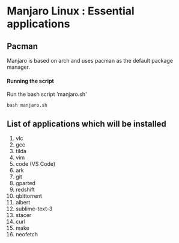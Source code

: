 # Manjaro Linux : Essential applications

## Pacman
Manjaro is based on arch and uses pacman as the default package manager.

#### Running the script 
Run the bash script 'manjaro.sh'

	bash manjaro.sh 


## List of applications which will be installed

1. vlc
2. gcc
3. tilda
4. vim
5. code (VS Code)
6. ark
7. git
8. gparted
9. redshift
10. qbittorrent
11. albert
12. sublime-text-3
13. stacer
14. curl
15. make
16. neofetch

